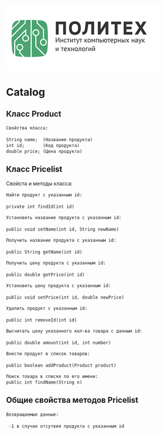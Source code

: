 ![](polytech.jpg)
# Catalog

## Класс Product
```
Свойства класса:

String name;  (Название продукта)
int id;       (Код продукта)
double price; (Цена продукта)
```

## Класс Pricelist
Свойста и методы класса:
```
Найти продукт с указанным id:

private int findId(int id)
```

```
Установить название продукта с указанным id:

public void setName(int id, String newName)
```

```
Получить название продукта с указанным id:

public String getName(int id)
```

```
Получить цену продукта с указанным id:

public double getPrice(int id)
```

```
Установить цену продукта с указанным id:

public void setPrice(int id, double newPrice)
```

```
Удалить продукт с указанным id:

public int removeId(int id)
```

```
Высчитать цену указанного кол-ва товара с данным id:

public double amount(int id, int number)
```

```
Внести продукт в список товаров:

public boolean addProduct(Product product)
```

```
Поиск товара в списке по его имени:
public int findName(String n)
```

## Общие свойства методов Pricelist
```
Возвращаемые данные:

 -1 в случае отсутвия продукта с указанным id
```

